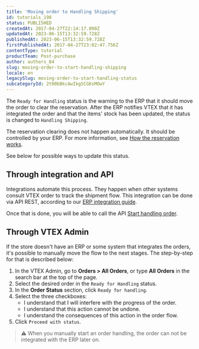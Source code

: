 ```yaml
---
title: 'Moving order to Handling Shipping'
id: tutorials_198
status: PUBLISHED
createdAt: 2017-04-27T22:14:17.090Z
updatedAt: 2023-06-15T13:32:59.728Z
publishedAt: 2023-06-15T13:32:59.728Z
firstPublishedAt: 2017-04-27T23:02:47.756Z
contentType: tutorial
productTeam: Post-purchase
author: authors_84
slug: moving-order-to-start-handling-shipping
locale: en
legacySlug: moving-order-to-start-handling-status
subcategoryId: 2t00bBkcAwIkgSCGKsMOwY
---
```


The `Ready for Handling` status is the warning to the ERP that it should move the order to clear the reservation. After the ERP notifies VTEX that it has integrated the order and that the items' stock has been updated, the status is changed to `Handling Shipping`.

The reservation clearing does not happen automatically. It should be controlled by your ERP. For more information, see [How the reservation works](https://help.vtex.com/en/tutorial/como-se-maneja-la-reserva--tutorials_92).

See below for possible ways to update this status.

## Through integration and API

Integrations automate this process. They happen when other systems consult VTEX order to track the shipment flow. This integration can be done via API REST, according to our [ERP integration guide](https://developers.vtex.com/docs/erp-integration-set-up-order-processing).

Once that is done, you will be able to call the API [Start handling order](https://developers.vtex.com/docs/api-reference/orders-api#post-/api/oms/pvt/orders/-orderId-/start-handling).

## Through VTEX Admin

If the store doesn't have an ERP or some system that integrates the orders, it's possible to manually move the flow to the next stages. The step-by-step for that is described below:

1. In the VTEX Admin, go to **Orders > All Orders**, or type **All Orders** in the search bar at the top of the page.
2. Select the desired order in the `Ready for Handling` status.
3. In the **Order Status** section, click `Ready for handling`.
4. Select the three checkboxes:
    - <a class="far fa-check-square"></a> I understand that I will interfere with the progress of the order.
    - <a class="far fa-check-square"></a> I understand that this action cannot be undone.
    - <a class="far fa-check-square"></a> I understand the consequences of this action in the order flow.
5. Click `Proceed with status`.

>⚠️ When you manually start an order handling, the order can not be integrated with the ERP later on.
